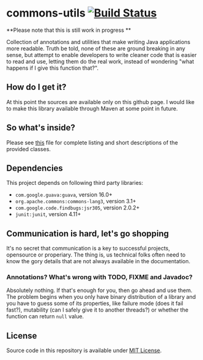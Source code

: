 # commons-utils [![Build Status](https://travis-ci.org/tguzik/common-utilities.png?branch=master)](https://travis-ci.org/tguzik/common-utilities)

**Please note that this is still work in progress **

Collection of annotations and utilities that make writing Java applications more readable. Truth be told, none of these are 
ground breaking in any sense, but attempt to enable developers to write cleaner code that is easier to read and use, 
letting them do the real work, instead of wondering "what happens if I give this function that?".


## How do I get it?

At this point the sources are available only on this github page. I would like to make this library available 
through Maven at some point in future.


## So what's inside?

Please see [this](DOCS.md) file for complete listing and short descriptions of the provided classes.


## Dependencies

This project depends on following third party libraries:

* `com.google.guava:guava`, version 16.0+
* `org.apache.commons:commons-lang3`, version 3.1+
* `com.google.code.findbugs:jsr305`, version 2.0.2+
* `junit:junit`, version 4.11+


## Communication is hard, let's go shopping

It's no secret that communication is a key to successful projects, opensource or properiary. The thing is,
us technical folks often need to know the gory details that are not always available in the documentation.


### Annotations? What's wrong with TODO, FIXME and Javadoc?

Absolutely nothing. If that's enough for you, then go ahead and use them. The problem begins when you only have binary 
distribution of a library and you have to guess some of its properties, like failure mode (does it fail fast?), 
mutability (can I safely give it to another threads?) or whether the function can return `null` value.


## License

Source code in this repository is available under [MIT License](LICENSE).
 